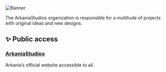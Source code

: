 ![Banner](https://cdn.discordapp.com/attachments/1075515230471327848/1115751701643788388/banner-ConvertImage_1.png)

The ArkaniaStudios organization is responsible for a multitude of projects with original ideas and new designs.

## ✨ Public access
### [ArkaniaStudios](https://arkaniastudios.com)
Arkania’s official website accessible to all.
